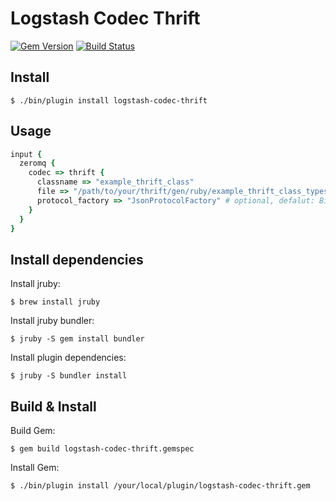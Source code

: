 # Logstash Codec Thrift

[![Gem Version](https://badge.fury.io/rb/logstash-codec-thrift.svg)](http://badge.fury.io/rb/logstash-codec-thrift) [![Build Status](https://travis-ci.org/oliviernt/logstash-codec-thrift.svg?branch=master)](https://travis-ci.org/oliviernt/logstash-codec-thrift)

## Install

    $ ./bin/plugin install logstash-codec-thrift

## Usage

```ruby
input {
  zeromq {
    codec => thrift {
      classname => "example_thrift_class"
      file => "/path/to/your/thrift/gen/ruby/example_thrift_class_types.rb"
      protocol_factory => "JsonProtocolFactory" # optional, defalut: BinaryProtocolFactory
    }
  }
}
```

## Install dependencies

Install jruby:

    $ brew install jruby

Install jruby bundler:

    $ jruby -S gem install bundler

Install plugin dependencies:

    $ jruby -S bundler install

## Build & Install

Build Gem:

    $ gem build logstash-codec-thrift.gemspec

Install Gem:

    $ ./bin/plugin install /your/local/plugin/logstash-codec-thrift.gem
